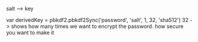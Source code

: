 salt --> key

var derivedKey = pbkdf2.pbkdf2Sync('password', 'salt', 1, 32, 'sha512')
32 -> shows how many times we want to encrypt the password. how secure you want to make it

